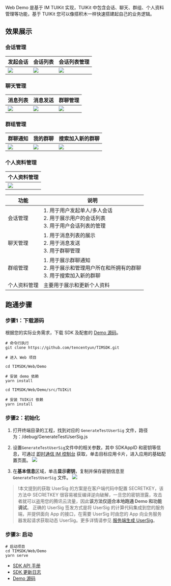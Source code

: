 Web Demo 是基于 IM TUIKit 实现，TUIKit 中包含会话、聊天、群组、个人资料管理等功能，基于 TUIKit 您可以像搭积木一样快速搭建起自己的业务逻辑。

## 效果展示

### 会话管理

| 发起会话 | 会话列表 | 会话列表管理 |
| --- | --- | --- |
| [![](https://web.sdk.qcloud.com/im/demo/TUIkit/document-image/search.png)](https://camo.githubusercontent.com/abb48b90448d4ec1c6ec449ad47697821d5d7f6c246caf6ae284c0bcb09e6f29/68747470733a2f2f71636c6f7564696d672e74656e63656e742d636c6f75642e636e2f7261772f30313831653232316264393936663935396139643530313637366130373539612e706e67) | ![](https://web.sdk.qcloud.com/im/demo/TUIkit/document-image/conversationList.png) | [![](https://web.sdk.qcloud.com/im/demo/TUIkit/document-image/conversationManage.png)](https://camo.githubusercontent.com/08a3ba2375ca499388552089a882e541a3330b8ad63a639ebcb4ff9282bdec56/68747470733a2f2f71636c6f7564696d672e74656e63656e742d636c6f75642e636e2f7261772f61663634353263313166613563653537343162636262316461323138333564652e706e67) |

### 聊天管理

| 消息列表 | 消息发送 | 群聊管理 |
| --- | --- | --- |
| ![](https://web.sdk.qcloud.com/im/demo/TUIkit/document-image/chat.png) | ![](https://web.sdk.qcloud.com/im/demo/TUIkit/document-image/chat-send.png) | ![](https://web.sdk.qcloud.com/im/demo/TUIkit/document-image/group-manage.png) |

### 群组管理

| 群聊通知 | 我的群聊 | 搜索加入新的群聊 |
| --- | --- | --- |
| ![](https://web.sdk.qcloud.com/im/demo/TUIkit/document-image/group-system.png) | ![](https://web.sdk.qcloud.com/im/demo/TUIkit/document-image/group-list.png) | ![](https://web.sdk.qcloud.com/im/demo/TUIkit/document-image/group-search.png) |

### 个人资料管理

| 个人资料管理 |
| --- |
| ![](https://web.sdk.qcloud.com/im/demo/TUIkit/document-image/profile.png) |

| 功能  | 说明  |
| --- | --- |
| 会话管理 | 1. 用于用户发起单人/多人会话<br/>2. 用于展示用户的会话列表<br/>3. 用于用户会话列表的管理 |
| 聊天管理 | 1. 用于消息列表的展示<br/>2. 用于消息发送<br/>3. 用于群聊管理 |
| 群组管理 | 1. 用于展示群聊通知<br/>2. 用于展示和管理用户所在和所拥有的群聊<br/>3. 用于搜索加入新的群聊 |
| 个人资料管理 | 主要用于展示和更新个人资料 |

## 跑通步骤

### 步骤1：下载源码

根据您的实际业务需求，下载 SDK 及配套的 [Demo 源码](https://cloud.tencent.com/document/product/269/36887)。

``` shell
# 命令行执行
git clone https://github.com/tencentyun/TIMSDK.git

# 进入 Web 项目

cd TIMSDK/Web/Demo

# 安装 demo 依赖
yarn install

cd TIMSDK/Web/Demo/src/TUIKit

# 安装 TUIKit 依赖
yarn install
```

### 步骤2：初始化

1. 打开终端目录的工程，找到对应的 `GenerateTestUserSig` 文件，路径为：/debug/GenerateTestUserSig.js
2. 设置`GenerateTestUserSig`文件中的相关参数，其中 SDKAppID 和密钥等信息，可通过 [即时通信 IM 控制台](https://console.cloud.tencent.com/im) 获取，单击目标应用卡片，进入应用的基础配置页面。 [![](https://qcloudimg.tencent-cloud.cn/raw/e435332cda8d9ec7fea21bd95f7a0cba.png)](https://camo.githubusercontent.com/20575292024f27b76db87d6688e57f16d38b579b249054466668b596975dd30e/68747470733a2f2f71636c6f7564696d672e74656e63656e742d636c6f75642e636e2f7261772f65343335333332636461386439656337666561323162643935663761306362612e706e67)
  
3. 在**基本信息**区域，单击**显示密钥**，复制并保存密钥信息至 `GenerateTestUserSig` 文件。 [![](https://main.qcloudimg.com/raw/e7f6270bcbc68c51595371bd48c40af7.png)](https://camo.githubusercontent.com/d3e2ecc55db7a3c14ba0ba84c7cb92e18618028006c6f7fa304ba5ef01f0b6be/68747470733a2f2f6d61696e2e71636c6f7564696d672e636f6d2f7261772f65376636323730626362633638633531353935333731626434386334306166372e706e67)
  

> !本文提到的获取 UserSig 的方案是在客户端代码中配置 SECRETKEY，该方法中 SECRETKEY 很容易被反编译逆向破解，一旦您的密钥泄露，攻击者就可以盗用您的腾讯云流量，因此**该方法仅适合本地跑通 Demo 和功能调试**。 正确的 UserSig 签发方式是将 UserSig 的计算代码集成到您的服务端，并提供面向 App 的接口，在需要 UserSig 时由您的 App 向业务服务器发起请求获取动态 UserSig。更多详情请参见 [服务端生成 UserSig](https://cloud.tencent.com/document/product/269/32688#GeneratingdynamicUserSig)。

### 步骤3: 启动

``` shell
# 启动项目
cd TIMSDK/Web/Demo
yarn serve
```

- [SDK API 手册](https://web.sdk.qcloud.com/im/doc/zh-cn/SDK.html)
- [SDK 更新日志](https://cloud.tencent.com/document/product/269/38492)
- [Demo 源码](https://github.com/tencentyun/TIMSDK/tree/master/Web/Demo)
